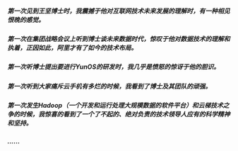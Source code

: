 ##### 第一次见到王坚博士时，我震撼于他对互联网技术未来发展的理解时，有一种相见恨晚的感觉。
##### 第一次在集团战略会议上听到博士谈未来数据时代，惊叹于他对数据技术的理解和执着，正因如此，阿里才有了如今的技术布局。
##### 第一次听博士提出要进行YunOS的研发时，我几乎是愤怒的惊讶于他的胆识。
##### 第一次听到大家痛斥云手机有多烂的时候，我看到了博士及其团队的顽强。
##### 第一次发生Hadoop（一个开发和运行处理大规模数据的软件平台）和云梯技术之争的时候，我惊喜的看到了一个了不起的、绝对负责的技术领导人应有的科学精神和坚持。
##### ......
